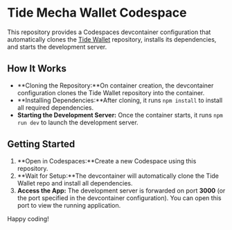 # Tide Mecha Wallet Codespace

This repository provides a Codespaces devcontainer configuration that automatically clones the [Tide Wallet](https://github.com/tide-foundation/tide-wallet) repository, installs its dependencies, and starts the development server.

## How It Works

- **Cloning the Repository:**On container creation, the devcontainer configuration clones the Tide Wallet repository into the container.
- **Installing Dependencies:**After cloning, it runs `npm install` to install all required dependencies.
- **Starting the Development Server:**
  Once the container starts, it runs `npm run dev` to launch the development server.

## Getting Started

1. **Open in Codespaces:**Create a new Codespace using this repository.
2. **Wait for Setup:**The devcontainer will automatically clone the Tide Wallet repo and install all dependencies.
3. **Access the App:**
   The development server is forwarded on port **3000** (or the port specified in the devcontainer configuration). You can open this port to view the running application.

Happy coding!

